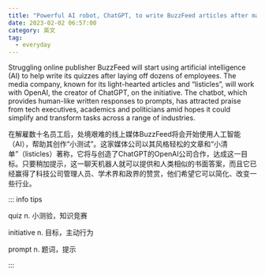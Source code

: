 ```yaml
---
title: "Powerful AI robot, ChatGPT, to write BuzzFeed articles after mass layoffs"
date: 2023-02-02 06:57:00
category: 英文
tag:
  - everyday
---
```


Struggling online publisher BuzzFeed will start using artificial intelligence (AI) to help write its quizzes after laying off dozens of employees. The media company, known for its light-hearted articles and “listicles”, will work with OpenAI, the creator of ChatGPT, on the initiative. The chatbot, which provides human-like written responses to prompts, has attracted praise from tech executives, academics and politicians amid hopes it could simplify and transform tasks across a range of industries.

在解雇数十名员工后，处境艰难的线上媒体BuzzFeed将会开始使用人工智能（AI），帮助其创作“小测试”。这家媒体公司以其风格轻松的文章和“小清单”（listicles）著称，它将与创造了ChatGPT的OpenAI公司合作，达成这一目标。只要稍加提示，这一聊天机器人就可以提供和人类相似的书面答案，而且它已经赢得了科技公司管理人员、学术界和政界的赞赏，他们希望它可以简化、改变一些行业。

::: info tips

quiz n. 小测验，知识竞赛

initiative n. 目标，主动行为

prompt n. 题词，提示

:::
